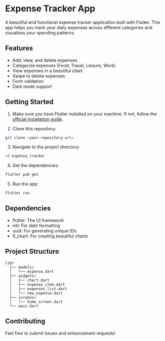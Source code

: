 # Expense Tracker App

A beautiful and functional expense tracker application built with Flutter. This app helps you track your daily expenses across different categories and visualizes your spending patterns.

## Features

- Add, view, and delete expenses
- Categorize expenses (Food, Travel, Leisure, Work)
- View expenses in a beautiful chart
- Swipe to delete expenses
- Form validation
- Dark mode support

## Getting Started

1. Make sure you have Flutter installed on your machine. If not, follow the [official installation guide](https://flutter.dev/docs/get-started/install).

2. Clone this repository:
```bash
git clone <your-repository-url>
```

3. Navigate to the project directory:
```bash
cd expense_tracker
```

4. Get the dependencies:
```bash
flutter pub get
```

5. Run the app:
```bash
flutter run
```

## Dependencies

- flutter: The UI framework
- intl: For date formatting
- uuid: For generating unique IDs
- fl_chart: For creating beautiful charts

## Project Structure

```
lib/
  ├── models/
  │   └── expense.dart
  ├── widgets/
  │   ├── chart.dart
  │   ├── expense_item.dart
  │   ├── expenses_list.dart
  │   └── new_expense.dart
  ├── screens/
  │   └── home_screen.dart
  └── main.dart
```

## Contributing

Feel free to submit issues and enhancement requests! 